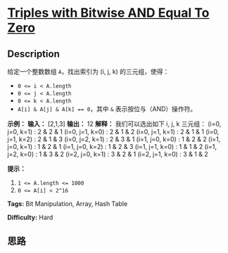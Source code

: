 # [Triples with Bitwise AND Equal To Zero][title]

## Description

给定一个整数数组 `A`，找出索引为 (i, j, k) 的三元组，使得：

  * `0 <= i < A.length`
  * `0 <= j < A.length`
  * `0 <= k < A.length`
  * `A[i] & A[j] & A[k] == 0`，其中 `&` 表示按位与（AND）操作符。



**示例：**
            **输入：** [2,1,3]    **输出：** 12    **解释：** 我们可以选出如下 i, j, k 三元组：    (i=0, j=0, k=1) : 2 & 2 & 1    (i=0, j=1, k=0) : 2 & 1 & 2    (i=0, j=1, k=1) : 2 & 1 & 1    (i=0, j=1, k=2) : 2 & 1 & 3    (i=0, j=2, k=1) : 2 & 3 & 1    (i=1, j=0, k=0) : 1 & 2 & 2    (i=1, j=0, k=1) : 1 & 2 & 1    (i=1, j=0, k=2) : 1 & 2 & 3    (i=1, j=1, k=0) : 1 & 1 & 2    (i=1, j=2, k=0) : 1 & 3 & 2    (i=2, j=0, k=1) : 3 & 2 & 1    (i=2, j=1, k=0) : 3 & 1 & 2    



**提示：**

  1. `1 <= A.length <= 1000`
  2. `0 <= A[i] < 2^16`


**Tags:** Bit Manipulation, Array, Hash Table

**Difficulty:** Hard

## 思路

[title]: https://leetcode-cn.com/problems/triples-with-bitwise-and-equal-to-zero
